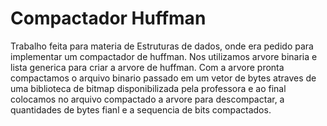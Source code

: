 # Compactador Huffman

Trabalho feita para materia de Estruturas de dados, onde era pedido para implementar um compactador de huffman.
Nos utilizamos arvore binaria e lista generica para criar a arvore de huffman. Com a arvore pronta compactamos o arquivo binario passado em um vetor de bytes atraves de uma biblioteca de bitmap disponibilizada pela professora e ao final colocamos no arquivo compactado a arvore para descompactar, a quantidades de bytes fianl e a sequencia de bits compactados.
